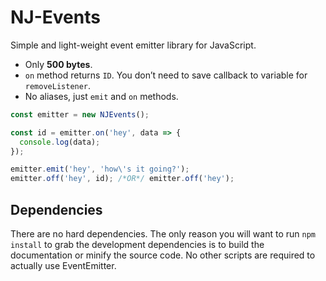 # NJ-Events

Simple and light-weight event emitter library for JavaScript.

* Only **500 bytes**.
* `on` method returns `ID`. You don’t need to save
  callback to variable for `removeListener`.
* No aliases, just `emit` and `on` methods.

```js
const emitter = new NJEvents();

const id = emitter.on('hey', data => {
  console.log(data);
});

emitter.emit('hey', 'how\'s it going?');
emitter.off('hey', id); /*OR*/ emitter.off('hey');
```
## Dependencies

There are no hard dependencies. The only reason you will want to run `npm install` to grab the development dependencies is to build the documentation or minify the source code. No other scripts are required to actually use EventEmitter.